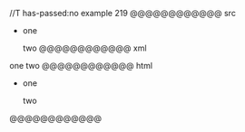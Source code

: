 //T has-passed:no
example 219
@@@@@@@@@@@@ src
 -    one

      two
@@@@@@@@@@@@ xml
<?xml version="1.0" encoding="UTF-8"?>
<!DOCTYPE document SYSTEM "CommonMark.dtd">
<document xmlns="http://commonmark.org/xml/1.0">
  <list type="bullet" tight="false">
    <item>
      <paragraph>
        <text>one</text>
      </paragraph>
      <paragraph>
        <text>two</text>
      </paragraph>
    </item>
  </list>
</document>
@@@@@@@@@@@@ html
<ul>
<li>
<p>one</p>
<p>two</p>
</li>
</ul>
@@@@@@@@@@@@
